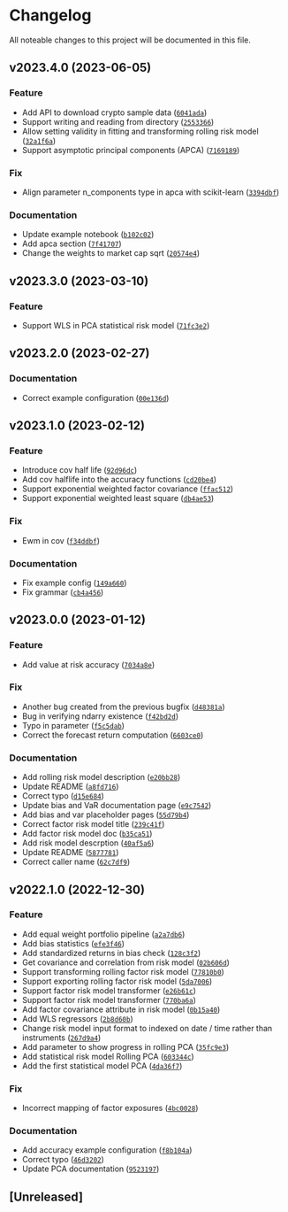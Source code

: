 # Changelog

All noteable changes to this project will be documented in this file.

<!--next-version-placeholder-->

## v2023.4.0 (2023-06-05)

### Feature

* Add API to download crypto sample data ([`6041ada`](https://github.com/factorpricingmodel/factor-pricing-model-risk-model/commit/6041adace44504aa0e280cdf96f0be1791cd3684))
* Support writing and reading from directory ([`2553366`](https://github.com/factorpricingmodel/factor-pricing-model-risk-model/commit/25533669a7f1f80924b217e3dbc1f9765d0acdff))
* Allow setting validity in fitting and transforming rolling risk model ([`32a1f6a`](https://github.com/factorpricingmodel/factor-pricing-model-risk-model/commit/32a1f6aade49867a1d25e07332585ff075e60861))
* Support asymptotic principal components (APCA) ([`7169189`](https://github.com/factorpricingmodel/factor-pricing-model-risk-model/commit/71691898e12e1165012778ac89d26ab6ff7353a8))

### Fix

* Align parameter n_components type in apca with scikit-learn ([`3394dbf`](https://github.com/factorpricingmodel/factor-pricing-model-risk-model/commit/3394dbf28e32840a2db9b15729738ab8d4a4c7a2))

### Documentation

* Update example notebook ([`b102c02`](https://github.com/factorpricingmodel/factor-pricing-model-risk-model/commit/b102c0287141398da87099d20021b2c9adea8361))
* Add apca section ([`7f41707`](https://github.com/factorpricingmodel/factor-pricing-model-risk-model/commit/7f4170718d7197d355cc6cea0a874366b55e173c))
* Change the weights to market cap sqrt ([`20574e4`](https://github.com/factorpricingmodel/factor-pricing-model-risk-model/commit/20574e4b8e7a05b649d9eb4742b18f7f66c6cbe3))

## v2023.3.0 (2023-03-10)
### Feature
* Support WLS in PCA statistical risk model ([`71fc3e2`](https://github.com/factorpricingmodel/factor-pricing-model-risk-model/commit/71fc3e2a32b2463eed822eb43184b6593d5073a3))

## v2023.2.0 (2023-02-27)
### Documentation
* Correct example configuration ([`00e136d`](https://github.com/factorpricingmodel/factor-pricing-model-risk-model/commit/00e136d59bd41634ce109c13652ba32d02c16d3a))

## v2023.1.0 (2023-02-12)
### Feature
* Introduce cov half life ([`92d96dc`](https://github.com/factorpricingmodel/factor-pricing-model-risk-model/commit/92d96dc5449e01dca49f0dce2d159891e082022e))
* Add cov halflife into the accuracy functions ([`cd20be4`](https://github.com/factorpricingmodel/factor-pricing-model-risk-model/commit/cd20be4bb91bd61435cfc1ff1791111f36424ce2))
* Support exponential weighted factor covariance ([`ffac512`](https://github.com/factorpricingmodel/factor-pricing-model-risk-model/commit/ffac512c0012aa372cc8ed7fed98f48df2c1e747))
* Support exponential weighted least square ([`db4ae53`](https://github.com/factorpricingmodel/factor-pricing-model-risk-model/commit/db4ae5360892c4d941fe3f815cfd0a26269012b4))

### Fix
* Ewm in cov ([`f34ddbf`](https://github.com/factorpricingmodel/factor-pricing-model-risk-model/commit/f34ddbfeb4c2409bed1f3ecddda2f1bdccd6bb60))

### Documentation
* Fix example config ([`149a660`](https://github.com/factorpricingmodel/factor-pricing-model-risk-model/commit/149a6607b008af0a7e19569e2302b4e5318f11f3))
* Fix grammar ([`cb4a456`](https://github.com/factorpricingmodel/factor-pricing-model-risk-model/commit/cb4a45625d2bb26b552fadead498f3ebe3059dd9))

## v2023.0.0 (2023-01-12)
### Feature
* Add value at risk accuracy ([`7034a8e`](https://github.com/factorpricingmodel/factor-pricing-model-risk-model/commit/7034a8e2455c1709d7ef63ae71d98cf50c272cb7))

### Fix
* Another bug created from the previous bugfix ([`d48381a`](https://github.com/factorpricingmodel/factor-pricing-model-risk-model/commit/d48381a1fb6e414e125b45bceae648b14823a3b5))
* Bug in verifying ndarry existence ([`f42bd2d`](https://github.com/factorpricingmodel/factor-pricing-model-risk-model/commit/f42bd2d38d9c6ba7f1680143fc5fb33182917262))
* Typo in parameter ([`f5c5dab`](https://github.com/factorpricingmodel/factor-pricing-model-risk-model/commit/f5c5dabbd0c07668372766d63215e316543ed880))
* Correct the forecast return computation ([`6603ce0`](https://github.com/factorpricingmodel/factor-pricing-model-risk-model/commit/6603ce00eb5e955c7203905c92496f395e030250))

### Documentation
* Add rolling risk model description ([`e20bb28`](https://github.com/factorpricingmodel/factor-pricing-model-risk-model/commit/e20bb28c1661184cdf826b013b1ce41fbd3f4a3c))
* Update README ([`a8fd716`](https://github.com/factorpricingmodel/factor-pricing-model-risk-model/commit/a8fd71669bd2e0c35b1b2284404663639d7c4e73))
* Correct typo ([`d15e684`](https://github.com/factorpricingmodel/factor-pricing-model-risk-model/commit/d15e684f7a9bbbf00368cf0c75a35ab848b1050a))
* Update bias and VaR documentation page ([`e9c7542`](https://github.com/factorpricingmodel/factor-pricing-model-risk-model/commit/e9c7542da8d3abfbbf433e85b42537de0d622250))
* Add bias and var placeholder pages ([`55d79b4`](https://github.com/factorpricingmodel/factor-pricing-model-risk-model/commit/55d79b43f768a61201bad7451326a356d1edd780))
* Correct factor risk model title ([`239c41f`](https://github.com/factorpricingmodel/factor-pricing-model-risk-model/commit/239c41f5d2ac16ff3c1a18b2a123162776c4e77c))
* Add factor risk model doc ([`b35ca51`](https://github.com/factorpricingmodel/factor-pricing-model-risk-model/commit/b35ca518d833bcc939112b18b00b5724b96ee5a4))
* Add risk model descrption ([`40af5a6`](https://github.com/factorpricingmodel/factor-pricing-model-risk-model/commit/40af5a6006e513c6ed0934c8ea22a5871e8b1301))
* Update README ([`5877781`](https://github.com/factorpricingmodel/factor-pricing-model-risk-model/commit/5877781d8c64e99155da596fdc5a31b0c8d90e51))
* Correct caller name ([`62c7df9`](https://github.com/factorpricingmodel/factor-pricing-model-risk-model/commit/62c7df9c025a7d384124b21c13170a48b042814c))

## v2022.1.0 (2022-12-30)
### Feature
* Add equal weight portfolio pipeline ([`a2a7db6`](https://github.com/factorpricingmodel/factor-pricing-model-risk-model/commit/a2a7db6a01c92e7819d0c5d5ee4800bd250913f9))
* Add bias statistics ([`efe3f46`](https://github.com/factorpricingmodel/factor-pricing-model-risk-model/commit/efe3f46f4305ce77833e445cf7529558c5e6b2d5))
* Add standardized returns in bias check ([`128c3f2`](https://github.com/factorpricingmodel/factor-pricing-model-risk-model/commit/128c3f20383e6d62e91f3ad30fc11b3adc23b7d5))
* Get covariance and correlation from risk model ([`02b606d`](https://github.com/factorpricingmodel/factor-pricing-model-risk-model/commit/02b606dc9f95320e83943a019c1a35ab315cb6b7))
* Support transforming rolling factor risk model ([`77810b0`](https://github.com/factorpricingmodel/factor-pricing-model-risk-model/commit/77810b0867ff37e2a64c02f9acc9f07222d804d3))
* Support exporting rolling factor risk model ([`5da7006`](https://github.com/factorpricingmodel/factor-pricing-model-risk-model/commit/5da7006de46fa278e086881743fc8adc5822f479))
* Support factor risk model transformer ([`e26b61c`](https://github.com/factorpricingmodel/factor-pricing-model-risk-model/commit/e26b61c59b8515ab4853c2adecd16d60b8177eee))
* Support factor risk model transformer ([`770ba6a`](https://github.com/factorpricingmodel/factor-pricing-model-risk-model/commit/770ba6a619e937c78a0f308a33990dd509e5d169))
* Add factor covariance attribute in risk model ([`0b15a40`](https://github.com/factorpricingmodel/factor-pricing-model-risk-model/commit/0b15a401897e6f5e87a8300aed85fc59e6a15709))
* Add WLS regressors ([`2b8d60b`](https://github.com/factorpricingmodel/factor-pricing-model-risk-model/commit/2b8d60b8ba00a719d1a8d5d2721719636a3f3f1d))
* Change risk model input format to indexed on date / time rather than instruments ([`267d9a4`](https://github.com/factorpricingmodel/factor-pricing-model-risk-model/commit/267d9a4e1809e3709c57d67f1661655353314ee6))
* Add parameter to show progress in rolling PCA ([`35fc9e3`](https://github.com/factorpricingmodel/factor-pricing-model-risk-model/commit/35fc9e3130805ebf1b2cb9fd955e17187938a3b1))
* Add statistical risk model Rolling PCA ([`603344c`](https://github.com/factorpricingmodel/factor-pricing-model-risk-model/commit/603344cafcaed8179d075e8fcfe2e9975a931c29))
* Add the first statistical model PCA ([`4da36f7`](https://github.com/factorpricingmodel/factor-pricing-model-risk-model/commit/4da36f7987e8876bc615b721aa41d1b9462f003c))

### Fix
* Incorrect mapping of factor exposures ([`4bc0028`](https://github.com/factorpricingmodel/factor-pricing-model-risk-model/commit/4bc00285f5dbb38e644d67c0c245c988e5e614e0))

### Documentation
* Add accuracy example configuration ([`f8b104a`](https://github.com/factorpricingmodel/factor-pricing-model-risk-model/commit/f8b104a26028f66947569c5fc2ef54fd24f8e7b0))
* Correct typo ([`46d3202`](https://github.com/factorpricingmodel/factor-pricing-model-risk-model/commit/46d32028c22ff58349c478927c9abbe6145a984c))
* Update PCA documentation ([`9523197`](https://github.com/factorpricingmodel/factor-pricing-model-risk-model/commit/952319735778302aae950a0e1160b659960650ae))

## [Unreleased]
